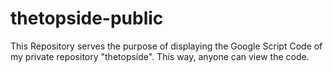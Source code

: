 # thetopside-public
This Repository serves the purpose of displaying the Google Script Code of my private repository "thetopside". This way, anyone can view the code.
